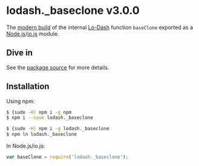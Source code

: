# lodash._baseclone v3.0.0

The [modern build](https://github.com/lodash/lodash/wiki/Build-Differences) of the internal [Lo-Dash](https://lodash.com/) function `baseClone` exported as a [Node.js](http://nodejs.org/)/[io.js](https://iojs.org/) module.

## Dive in

See the [package source](https://github.com/lodash/lodash/blob/3.0.0-npm-packages/lodash._baseclone/index.js) for more details.

## Installation

Using npm:

```bash
$ {sudo -H} npm i -g npm
$ npm i --save lodash._baseclone

$ {sudo -H} npm i -g lodash._baseclone
$ npm ln lodash._baseclone
```

In Node.js/io.js:

```js
var baseClone = require('lodash._baseclone');
```
